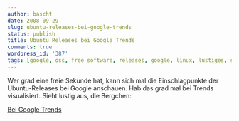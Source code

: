 ```yaml
---
author: bascht
date: 2008-09-29
slug: ubuntu-releases-bei-google-trends
status: publish
title: Ubuntu Releases bei Google Trends
comments: true
wordpress_id: '387'
tags: [google, oss, free software, releases, google, linux, lustiges, software, ubuntu]
---
```


Wer grad eine freie Sekunde hat, kann sich mal die Einschlagpunkte
der Ubuntu-Releases bei Google anschauen. Hab das grad mal bei
Trends visualisiert. Sieht lustig aus, die Bergchen:

<script type="text/javascript" src="//www.google.com/trends/embed.js?hl=en-US&q=jaunty+jackalope,intrepid+ibex,hardy+heron,gutsy+gibbon,feisty+fawn,edgy+eft,dapper+drake&content=1&cid=TIMESERIES_GRAPH_AVERAGES_CHART&export=5&w=500&h=330"></script>

[Bei Google Trends](http://www.google.com/trends?q=jaunty+jackalope,+intrepid+ibex,+hardy+heron,+gutsy+gibbon,+feisty+fawn,+edgy+eft,+dapper+drake&ctab=0&geo=all&date=all&sort=1)

